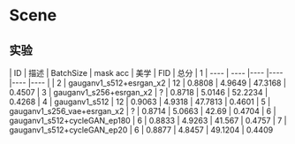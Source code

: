 # Scene
## 实验
|  ID    |  描述    | BatchSize | mask acc  | 美学 | FID | 总分
|  1    |  ----  | ----  |----  |----  |----  |----  |
|  2    | gauganv1_s512+esrgan_x2  | 12 | 0.8808 | 4.9649 | 47.3168 | 0.4507
|  3    | gauganv1_s256+esrgan_x2  | ? | 0.8718 | 5.0146 | 52.2234 | 0.4268
|  4    | gauganv1_s512  | 12 | 0.9063 | 4.9318 | 47.7813 | 0.4601
|  5    | gauganv1_s256_vae+esrgan_x2  | ? | 0.8714 | 5.0663 | 42.69 | 0.4704
|  6    | gauganv1_s512+cycleGAN_ep180  | 6 | 0.8833 | 4.9263 | 41.567 | 0.4757
|  7    | gauganv1_s512+cycleGAN_ep20  | 6 | 0.8877 | 4.8457 | 49.1204 | 0.4409
